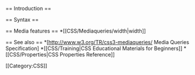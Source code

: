 == Introduction ==


== Syntax ==


== Media features ==
*[[CSS/Mediaqueries/width|width]]


== See also ==
*[http://www.w3.org/TR/css3-mediaqueries/ Media Queries Specification]
*[[CSS/Training|CSS Educational Materials for Beginners]]
*[[CSS/Properties|CSS Properties Reference]]

[[Category:CSS]]